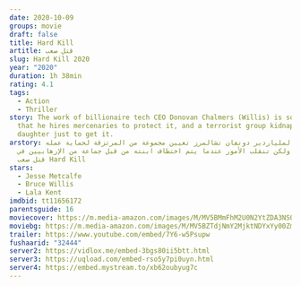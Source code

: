 ```yaml
---
date: 2020-10-09
groups: movie
draft: false
title: Hard Kill
artitle: قتل صعب
slug: Hard Kill 2020
year: "2020"
duration: 1h 38min
rating: 4.1
tags:
  - Action
  - Thriller
story: The work of billionaire tech CEO Donovan Chalmers (Willis) is so valuable
  that he hires mercenaries to protect it, and a terrorist group kidnaps his
  daughter just to get it.
arstory: يقرر الملياردير دونفان تشالمرز تعيين مجموعة من المرتزقة لحماية عمله
  الهام، ولكن تنقلب الأمور عندما يتم اختطاف ابنته من قبل جماعة من الإرهابيين في
  قتل صعب Hard Kill
stars:
  - Jesse Metcalfe
  - Bruce Willis
  - Lala Kent
imdbid: tt11656172
parentsguide: 16
moviecover: https://m.media-amazon.com/images/M/MV5BMmFhM2U0N2YtZDA3NS00MDcxLThlZTMtNTEwMGNiZWExNmJlXkEyXkFqcGdeQXVyMTkxNjUyNQ@@._V1_SY1000_CR0,0,674,1000_AL_.jpg
moviebg: https://m.media-amazon.com/images/M/MV5BZTdjNmY2MjktNDYxYy00ZmQzLTkzNDQtNGI0MDcwZWIxMGFiXkEyXkFqcGdeQXVyNDQ0MTYzMDA@._V1_SX1777_CR0,0,1777,999_AL_.jpg
trailer: https://www.youtube.com/embed/7Y6-w5Psupw
fushaarid: "32444"
server2: https://vidlox.me/embed-3bgs80ii5btt.html
server3: https://uqload.com/embed-rso5y7pi0uyn.html
server4: https://embed.mystream.to/xb62oubyug7c
---
```

